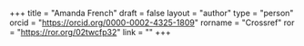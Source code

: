 +++ 
title = "Amanda French" 
draft = false
layout = "author"
type = "person" 
orcid =  "https://orcid.org/0000-0002-4325-1809"
rorname = "Crossref"
ror = "https://ror.org/02twcfp32"
link = ""
+++ 
